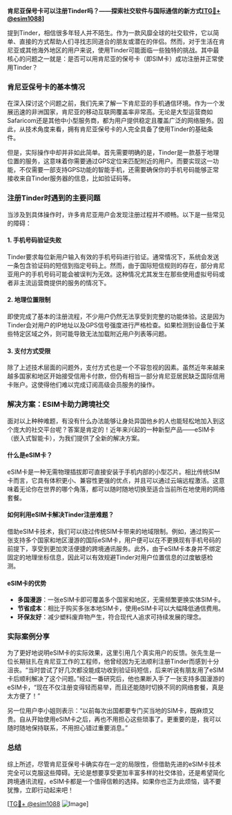 **肯尼亚保号卡可以注册Tinder吗？——探索社交软件与国际通信的新方式[[TG💪+ @esim1088](https://t.me/s/esim1088)]**

提到Tinder，相信很多年轻人并不陌生。作为一款风靡全球的社交软件，它以简单、直接的方式帮助人们寻找志同道合的朋友或潜在的伴侣。然而，对于生活在肯尼亚或其他海外地区的用户来说，使用Tinder可能面临一些独特的挑战。其中最核心的问题之一就是：是否可以用肯尼亚的保号卡（即SIM卡）成功注册并正常使用Tinder？

### 肯尼亚保号卡的基本情况

在深入探讨这个问题之前，我们先来了解一下肯尼亚的手机通信环境。作为一个发展迅速的非洲国家，肯尼亚的移动互联网覆盖率非常高。无论是大型运营商如Safaricom还是其他中小型服务商，都为用户提供稳定且覆盖广泛的网络服务。因此，从技术角度来看，拥有肯尼亚保号卡的人完全具备了使用Tinder的基础条件。

但是，实际操作中却并非如此简单。首先需要明确的是，Tinder是一款基于地理位置的服务，这意味着你需要通过GPS定位来匹配附近的用户。而要实现这一功能，不仅需要一部支持GPS功能的智能手机，还需要确保你的手机号码能够正常接收来自Tinder服务器的信息，比如验证码等。

### 注册Tinder时遇到的主要问题

当涉及到具体操作时，许多肯尼亚用户会发现注册过程并不顺畅。以下是一些常见的障碍：

#### 1. 手机号码验证失败
Tinder要求每位新用户输入有效的手机号码进行验证。通常情况下，系统会发送一条包含验证码的短信到指定号码上。然而，由于国际短信规则的存在，部分肯尼亚用户的手机号码可能会被误判为无效。这种情况尤其发生在那些使用虚拟号码或者非主流运营商提供的服务的情况下。

#### 2. 地理位置限制
即使完成了基本的注册流程，不少用户仍然无法享受到完整的功能体验。这是因为Tinder会对用户的IP地址以及GPS信号强度进行严格检查。如果检测到设备位于某些特定区域之外，则可能导致无法加载附近用户列表等问题。

#### 3. 支付方式受限
除了上述技术层面的问题外，支付方式也是一个不容忽视的因素。虽然近年来越来越多国家和地区开始接受信用卡付款，但仍有相当一部分肯尼亚居民缺乏国际信用卡账户。这使得他们难以完成订阅高级会员服务的操作。

### 解决方案：ESIM卡助力跨境社交

面对以上种种难题，有没有什么办法能够让身处异国他乡的人也能轻松地加入到这个庞大的社交平台呢？答案是肯定的！近年来兴起的一种新型产品——eSIM卡（嵌入式智能卡），为我们提供了全新的解决方案。

#### 什么是eSIM卡？
eSIM卡是一种无需物理插拔即可直接安装于手机内部的小型芯片。相比传统SIM卡而言，它具有体积更小、兼容性更强的优点，并且可以通过云端远程激活。这意味着无论你在世界的哪个角落，都可以随时随地切换至适合当前所在地使用的网络套餐。

#### 如何利用eSIM卡解决Tinder注册难题？
借助eSIM卡技术，我们可以绕过传统SIM卡带来的地域限制。例如，通过购买一张支持多个国家和地区漫游的国际eSIM卡，用户便可以在不更换现有手机号码的前提下，享受到更加灵活便捷的跨境通讯服务。此外，由于eSIM卡本身并不绑定固定的地理坐标信息，因此可以有效规避Tinder对用户位置信息的过度敏感检测。

#### eSIM卡的优势
- **多国漫游**：一张eSIM卡即可覆盖多个国家和地区，无需频繁更换实体SIM卡。
- **节省成本**：相比于购买多张本地SIM卡，使用eSIM卡可以大幅降低通信费用。
- **环保友好**：减少塑料废弃物产生，符合现代人追求可持续发展的理念。

### 实际案例分享

为了更好地说明eSIM卡的实际效果，这里引用几个真实用户的反馈。张先生是一位长期驻扎在肯尼亚工作的工程师，他曾经因为无法顺利注册Tinder而感到十分沮丧。“当时尝试了好几次都没能成功收到验证码短信，后来听说有朋友用了eSIM卡后顺利解决了这个问题。”经过一番研究后，他也果断入手了一张支持多国漫游的eSIM卡，“现在不仅注册变得轻而易举，而且还能随时切换不同的网络套餐，真是太方便了！”

另一位用户李小姐则表示：“以前每次出国都要专门买当地的SIM卡，既麻烦又贵。自从开始使用eSIM卡之后，再也不用担心这些琐事了。更重要的是，我可以随时随地保持联系，不用担心错过重要消息。”

### 总结

综上所述，尽管肯尼亚保号卡确实存在一定的局限性，但借助先进的eSIM卡技术完全可以克服这些障碍。无论是想要享受更加丰富多样的社交体验，还是希望简化跨境通讯流程，eSIM卡都是一个值得信赖的选择。如果你也正为此烦恼，请不要犹豫，立即行动起来吧！

[[TG💪+ @esim1088](https://t.me/s/esim1088) ![Image](https://i.postimg.cc/4NQfJmqS/Snipaste-2025-05-13-00-14-12.png)]